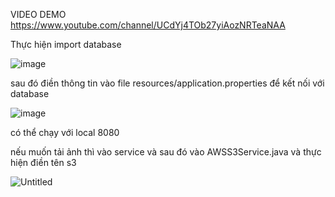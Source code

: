 VIDEO DEMO https://www.youtube.com/channel/UCdYj4TOb27yiAozNRTeaNAA

Thực hiện import database

![image](https://user-images.githubusercontent.com/78399005/175767556-de86fcab-cdc0-49dc-8270-1e1c2d3edc32.png)

sau đó điền thông tin vào file resources/application.properties để kết nối với database

![image](https://user-images.githubusercontent.com/78399005/175767226-d416d3eb-6d4a-411f-b7a6-947f227e3aba.png)

có thể chạy với local 8080

nếu muốn tải ảnh thì vào service và sau đó vào AWSS3Service.java và thực hiện điền tên s3

![Untitled](https://user-images.githubusercontent.com/78399005/175767671-e464bbfe-08d6-4602-aa35-5336831330bd.png)
